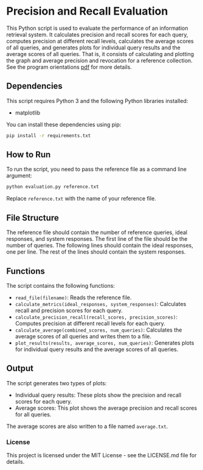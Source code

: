 # Precision and Recall Evaluation

This Python script is used to evaluate the performance of an information retrieval system. It calculates precision and recall scores for each query, computes precision at different recall levels, calculates the average scores of all queries, and generates plots for individual query results and the average scores of all queries. That is, it consists of calculating and plotting the graph and average precision and revocation for a reference collection. See the program orientations [pdf](trab3_ori_2023-1-en.pdf) for more details.

## Dependencies

This script requires Python 3 and the following Python libraries installed:

- matplotlib

You can install these dependencies using pip:

```bash
pip install -r requirements.txt
```

## How to Run

To run the script, you need to pass the reference file as a command line argument:

```bash
python evaluation.py reference.txt
```

Replace `reference.txt` with the name of your reference file.

## File Structure

The reference file should contain the number of reference queries, ideal responses, and system responses. The first line of the file should be the number of queries. The following lines should contain the ideal responses, one per line. The rest of the lines should contain the system responses.

## Functions

The script contains the following functions:

- `read_file(filename)`: Reads the reference file.
- `calculate_metrics(ideal_responses, system_responses)`: Calculates recall and precision scores for each query.
- `calculate_precision_recall(recall_scores, precision_scores)`: Computes precision at different recall levels for each query.
- `calculate_average(combined_scores, num_queries)`: Calculates the average scores of all queries and writes them to a file.
- `plot_results(results, average_scores, num_queries)`: Generates plots for individual query results and the average scores of all queries.

## Output

The script generates two types of plots:

- Individual query results: These plots show the precision and recall scores for each query.
- Average scores: This plot shows the average precision and recall scores for all queries.

The average scores are also written to a file named `average.txt`.

### License

This project is licensed under the MIT License - see the LICENSE.md file for details.
